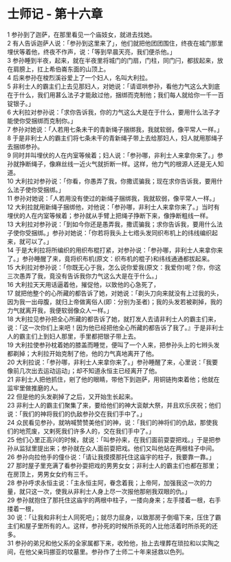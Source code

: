 # 士师记 - 第十六章
  
 1 参孙到了迦萨，在那里看见一个庙妓女，就进去找她。  
 2 有人告诉迦萨人说：「参孙到这里来了」，他们就把他团团围住，终夜在城门那里埋伏等着他，终夜不作声，说：「等到早晨天亮，我们便杀他。」  
 3 参孙睡到半夜，起来，就在半夜里将城门的门扇，门柱，同门闩，都拔起来，放在肩膀上，扛上希伯崙东面的山顶上。  
 4 后来参孙在梭烈溪谷爱上了一个妇人，名叫大利拉。  
 5 非利士人的霸主们上去见那妇人，对她说：「请诓哄参孙，看他力气这么大到底在于什么，我们用葚么法子才能敌过他，捆绑而克制他；我们每人就给你一千一百锭银子。」  
 6 大利拉对参孙说：「求你告诉我，你的力气这么大是在于什么，要用什么法子才能使你受捆绑而克制你。」  
 7 参孙对她说：「人若用七条未干的青新绳子捆绑我，我就软弱，像平常人一样。」  
 8 于是非利士人的霸主们将七条未干的青新绳子带上去给那妇人，妇人就用那绳子去捆绑参孙。  
 9 同时并叫埋伏的人在内室等候着；妇人说：「参孙哪，非利士人来拿你来了。」参孙就挣断绳子，像麻丝线一近火气就折断一样。这样，他力气的根源人还是无人知道。  
 10 大利拉对参孙说：「你看，你愚弄了我，你撒谎骗我；现在求你告诉我，要用什么法子使你受捆绑。」  
 11 参孙对她说：「人若用没有使过的新绳子捆绑我，我就软弱，像平常人一样。」  
 12 大利拉就用新绳子捆绑他，对他说：「参孙哪，非利士人来拿你来了。」当时有埋伏的人在内室等候着；参孙就从手臂上把绳子挣断下来，像挣断粗线一样。  
 13 大利拉对参孙说：「到如今你还是愚弄我，撒谎骗我；求你告诉我，要用什么法子使你受捆绑。」参孙对她说：「你若将我头上七绺头发同织布机上的纬线编织起来，就可以了。」  
 14 于是大利拉将所编织的用织布棍打紧，对参孙说：「参孙哪，非利士人来拿你来了。」参孙睡醒了来，竟将织布机(原文：织布机的棍子)和纬线通通都拔起来。  
 15 大利拉对参孙说：「你既无心于我，怎么说你爱我(原文：我爱你)呢？你，你这三次愚弄了我，竟没有告诉我你力气这么大是在于什么。」  
 16 大利拉天天用话逼着他，摧促他，以致他的心急死了，  
 17 就把他整个的心所藏的都告诉了她，对她说：「剃头刀向来就没有上过我的头，因为我一出母腹，就归上帝做离俗人(即：分别为圣者)；我的头发若被剃掉，我的力气就离开我，我便软弱像众人一样。」  
 18 大利拉见参孙把全心所藏的都告诉了她，就打发人去请非利士人的霸主们来，说：「这一次你们上来吧！因为他已经把他全心所藏的都告诉了我了。』于是非利士人的霸主们上到妇人那里，手里都把银子带上去。  
 19 大利拉使参孙枕着她的膝盖而睡觉，便叫了一个人来，把参孙头上的七辫头发都剃掉；大利拉开始克制了他，他的力气真地离开了他。  
 20 大利拉说：「参孙哪，非利士人来拿你来了。」参孙睡醒了来，心里说：「我要像前几次出去运动运动」；却不知道永恒主已经离开了他。  
 21 非利士人把他抓住，剜了他的眼睛，带他下到迦萨，用铜链拘束着他；他就在监牢里做推磨的人。  
 22 但是他的头发剃掉了之后，又开始生长起来。  
 23 非利士人的霸主们聚集了来，要给他们的神大衮献大祭，并且欢乐庆祝；他们说：「我们的神将我们的仇敌参孙交在我们手中了。」  
 24 众民看见参孙，就呐喊赞赞美他们的神，说：「我们的神将们的仇敌，那使我们的地荒废，又剌死我们许多人的，交在我们手中了。」  
 25 他们心里正高兴的时候，就说：「叫参孙来，在我们面前耍耍把戏。」于是把参孙从监狱里提出来；参孙就在众人面前耍把戏。他们又叫他站在两根柱子中间。  
 26 参孙向拉他手的僮仆说：「请让我摸摸那托住这庙宇的柱子，我要靠一靠。」  
 27 那时屋子里充满了看参孙耍把戏的男男女女；非利士人的霸主们也都在那里；在房顶上，男男女女约有三千。  
 28 参孙呼求永恒主说：「主永恒主阿，眷念着我；上帝阿，加强我这一次的力量，就只这一次，使我从非利士人身上尽一次报他那剜我双眼的仇。」  
 29 参孙就抱住了那托住这庙宇的两根中柱子，一搂向身来；左手搂着一根，右手搂着一根，  
 30 说：「让我和非利士人同死吧」；就尽力屈身，以致那房子倒塌下来，压住了霸主们和屋子里所有的人。这样，参孙死的时候所杀死的人比他活着时所杀死的还多。  
 31 参孙的弟兄和他父系的全家属都下来，收殓他，抬上去埋葬在琐拉和以实陶之间，在他父亲玛挪亚的坟墓里。参孙作了士师二十年来拯救以色列。